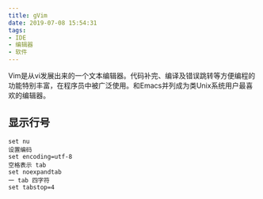 ```yaml
---
title: gVim
date: 2019-07-08 15:54:31
tags:
- IDE
- 编辑器
- 软件
---
```

Vim是从vi发展出来的一个文本编辑器。代码补完、编译及错误跳转等方便编程的功能特别丰富，在程序员中被广泛使用。和Emacs并列成为类Unix系统用户最喜欢的编辑器。
<!-- more -->
## 显示行号
```
set nu
设置编码
set encoding=utf-8
空格表示 tab
set noexpandtab
一 tab 四字符
set tabstop=4
```